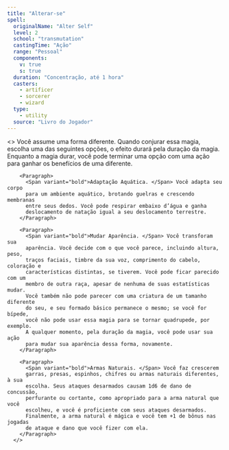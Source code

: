 ```yaml
---
title: "Alterar-se"
spell:
  originalName: "Alter Self"
  level: 2
  school: "transmutation"
  castingTime: "Ação"
  range: "Pessoal"
  components:
    v: true
    s: true
  duration: "Concentração, até 1 hora"
  casters:
    - artificer
    - sorcerer
    - wizard
  type:
    - utility
  source: "Livro do Jogador"
---
```


<>
<Paragraph>
Você assume uma forma diferente. Quando conjurar essa magia, escolha
uma das seguintes opções, o efeito durará pela duração da magia.
Enquanto a magia durar, você pode terminar uma opção com uma ação para
ganhar os benefícios de uma diferente.
</Paragraph>

        <Paragraph>
          <Span variant="bold">Adaptação Aquática. </Span> Você adapta seu corpo
          para um ambiente aquático, brotando guelras e crescendo membranas
          entre seus dedos. Você pode respirar embaixo d’água e ganha
          deslocamento de natação igual a seu deslocamento terrestre.
        </Paragraph>

        <Paragraph>
          <Span variant="bold">Mudar Aparência. </Span> Você transforam sua
          aparência. Você decide com o que você parece, incluindo altura, peso,
          traços faciais, timbre da sua voz, comprimento do cabelo, coloração e
          características distintas, se tiverem. Você pode ficar parecido com um
          membro de outra raça, apesar de nenhuma de suas estatísticas mudar.
          Você também não pode parecer com uma criatura de um tamanho diferente
          do seu, e seu formado básico permanece o mesmo; se você for bípede,
          você não pode usar essa magia para se tornar quadrupede, por exemplo.
          A qualquer momento, pela duração da magia, você pode usar sua ação
          para mudar sua aparência dessa forma, novamente.
        </Paragraph>

        <Paragraph>
          <Span variant="bold">Armas Naturais. </Span> Você faz crescerem
          garras, presas, espinhos, chifres ou armas naturais diferentes, à sua
          escolha. Seus ataques desarmados causam 1d6 de dano de concussão,
          perfurante ou cortante, como apropriado para a arma natural que você
          escolheu, e você é proficiente com seus ataques desarmados.
          Finalmente, a arma natural é mágica e você tem +1 de bônus nas jogadas
          de ataque e dano que você fizer com ela.
        </Paragraph>
      </>
